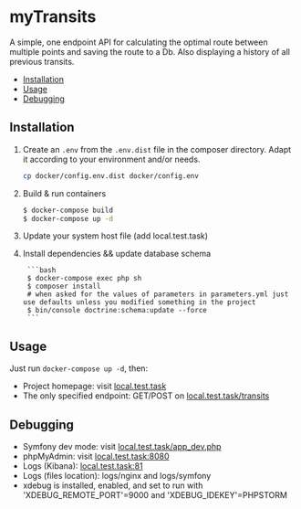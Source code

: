 # myTransits

A simple, one endpoint API for calculating the optimal route between multiple points and saving the route to a Db. Also displaying a history of all previous transits.

* [Installation](#installation)
* [Usage](#usage)
* [Debugging](#debug)

## Installation<a name="installation"></a>

1. Create an `.env` from the `.env.dist` file in the composer directory. Adapt it according to your environment and/or needs.

    ```bash
    cp docker/config.env.dist docker/config.env
    ```

2. Build & run containers

    ```bash
    $ docker-compose build
    $ docker-compose up -d
    ```

3. Update your system host file (add local.test.task)

4. Install dependencies && update database schema

        ```bash
        $ docker-compose exec php sh
        $ composer install
        # when asked for the values of parameters in parameters.yml just use defaults unless you modified something in the project
        $ bin/console doctrine:schema:update --force
        ```

## Usage<a name="usage"></a>

Just run `docker-compose up -d`, then:

* Project homepage: visit [local.test.task](http://local.test.task)
* The only specified endpoint: GET/POST on [local.test.task/transits](http://local.test.task/transits)

## Debugging<a name="debug"></a>

* Symfony dev mode: visit [local.test.task/app_dev.php](http://local.test.task/app_dev.php)
* phpMyAdmin: visit [local.test.task:8080](http://local.test.task:8080)
* Logs (Kibana): [local.test.task:81](http://local.test.task:81)
* Logs (files location): logs/nginx and logs/symfony
* xdebug is installed, enabled, and set to run with 'XDEBUG_REMOTE_PORT'=9000 and 'XDEBUG_IDEKEY'=PHPSTORM

